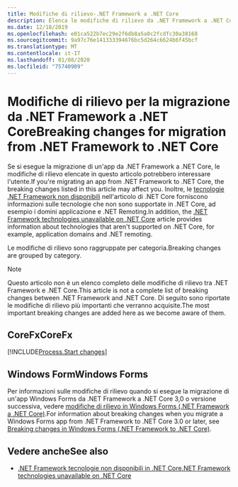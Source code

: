 ```yaml
---
title: Modifiche di rilievo-.NET Framework a .NET Core
description: Elenca le modifiche di rilievo da .NET Framework a .NET Core.
ms.date: 12/18/2019
ms.openlocfilehash: e01ca522b7ec29e2f6db8a5a0c2fcdfc30a38168
ms.sourcegitcommit: 9a97c76e141333394676bc5d264c6624b6f45bcf
ms.translationtype: MT
ms.contentlocale: it-IT
ms.lasthandoff: 01/08/2020
ms.locfileid: "75740909"
---
```

# <a name="breaking-changes-for-migration-from-net-framework-to-net-core"></a><span data-ttu-id="23b6a-103">Modifiche di rilievo per la migrazione da .NET Framework a .NET Core</span><span class="sxs-lookup"><span data-stu-id="23b6a-103">Breaking changes for migration from .NET Framework to .NET Core</span></span>

<span data-ttu-id="23b6a-104">Se si esegue la migrazione di un'app da .NET Framework a .NET Core, le modifiche di rilievo elencate in questo articolo potrebbero interessare l'utente.</span><span class="sxs-lookup"><span data-stu-id="23b6a-104">If you're migrating an app from .NET Framework to .NET Core, the breaking changes listed in this article may affect you.</span></span> <span data-ttu-id="23b6a-105">Inoltre, le [tecnologie .NET Framework non disponibili](../porting/net-framework-tech-unavailable.md) nell'articolo di .NET Core forniscono informazioni sulle tecnologie che non sono supportate in .NET Core, ad esempio i domini applicazione e .NET Remoting.</span><span class="sxs-lookup"><span data-stu-id="23b6a-105">In addition, the [.NET Framework technologies unavailable on .NET Core](../porting/net-framework-tech-unavailable.md) article provides information about technologies that aren't supported on .NET Core, for example, application domains and .NET remoting.</span></span>

<span data-ttu-id="23b6a-106">Le modifiche di rilievo sono raggruppate per categoria.</span><span class="sxs-lookup"><span data-stu-id="23b6a-106">Breaking changes are grouped by category.</span></span>

> [!NOTE]
> <span data-ttu-id="23b6a-107">Questo articolo non è un elenco completo delle modifiche di rilievo tra .NET Framework e .NET Core.</span><span class="sxs-lookup"><span data-stu-id="23b6a-107">This article is not a complete list of breaking changes between .NET Framework and .NET Core.</span></span> <span data-ttu-id="23b6a-108">Di seguito sono riportate le modifiche di rilievo più importanti che verranno acquisite.</span><span class="sxs-lookup"><span data-stu-id="23b6a-108">The most important breaking changes are added here as we become aware of them.</span></span>

## <a name="corefx"></a><span data-ttu-id="23b6a-109">CoreFx</span><span class="sxs-lookup"><span data-stu-id="23b6a-109">CoreFx</span></span>

[!INCLUDE[Process.Start changes](~/includes/core-changes/corefx/2.1/process-start-changes.md)]

## <a name="windows-forms"></a><span data-ttu-id="23b6a-110">Windows Form</span><span class="sxs-lookup"><span data-stu-id="23b6a-110">Windows Forms</span></span>

<span data-ttu-id="23b6a-111">Per informazioni sulle modifiche di rilievo quando si esegue la migrazione di un'app Windows Forms da .NET Framework a .NET Core 3,0 o versione successiva, vedere [modifiche di rilievo in Windows Forms (.NET Framework a .NET Core)](../porting/winforms-breaking-changes.md).</span><span class="sxs-lookup"><span data-stu-id="23b6a-111">For information about breaking changes when you migrate a Windows Forms app from .NET Framework to .NET Core 3.0 or later, see [Breaking changes in Windows Forms (.NET Framework to .NET Core)](../porting/winforms-breaking-changes.md).</span></span>

## <a name="see-also"></a><span data-ttu-id="23b6a-112">Vedere anche</span><span class="sxs-lookup"><span data-stu-id="23b6a-112">See also</span></span>

- [<span data-ttu-id="23b6a-113">.NET Framework tecnologie non disponibili in .NET Core</span><span class="sxs-lookup"><span data-stu-id="23b6a-113">.NET Framework technologies unavailable on .NET Core</span></span>](../porting/net-framework-tech-unavailable.md)
